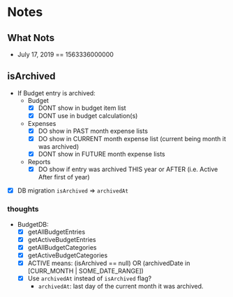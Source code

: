 # Notes

## What Nots
* July 17, 2019 == 1563336000000

## isArchived
* If Budget entry is archived:
    + Budget
      - [x] DONT show in budget item list
      - [x] DONT use in budget calculation(s)
    + Expenses
      - [x] DO show in PAST month expense lists
      - [x] DO show in CURRENT month expense list (current being month it was archived)
      - [x] DONT show in FUTURE month expense lists
    + Reports
      - [x] DO show if entry was archived THIS year or AFTER (i.e. Active After first of year)
* [x] DB migration `isArchived` => `archivedAt`

### thoughts
* BudgetDB:
    - [x] getAllBudgetEntries
    - [x] getActiveBudgetEntries
    - [x] getAllBudgetCategories
    - [x] getActiveBudgetCategories
    - [x] ACTIVE means: (isArchived == null) OR (archivedDate in [CURR_MONTH | SOME_DATE_RANGE])
    - [x] Use `archivedAt` instead of `isArchived` flag?
      - `archivedAt`: last day of the current month it was archived.

